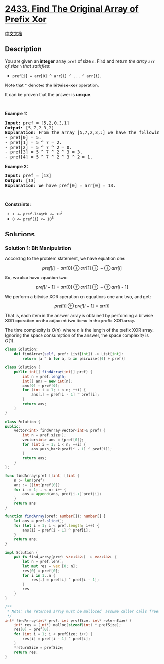 # [2433. Find The Original Array of Prefix Xor](https://leetcode.com/problems/find-the-original-array-of-prefix-xor)

[中文文档](/solution/2400-2499/2433.Find%20The%20Original%20Array%20of%20Prefix%20Xor/README.md)

<!-- tags:Bit Manipulation,Array -->

## Description

<p>You are given an <strong>integer</strong> array <code>pref</code> of size <code>n</code>. Find and return <em>the array </em><code>arr</code><em> of size </em><code>n</code><em> that satisfies</em>:</p>

<ul>
	<li><code>pref[i] = arr[0] ^ arr[1] ^ ... ^ arr[i]</code>.</li>
</ul>

<p>Note that <code>^</code> denotes the <strong>bitwise-xor</strong> operation.</p>

<p>It can be proven that the answer is <strong>unique</strong>.</p>

<p>&nbsp;</p>
<p><strong class="example">Example 1:</strong></p>

<pre>
<strong>Input:</strong> pref = [5,2,0,3,1]
<strong>Output:</strong> [5,7,2,3,2]
<strong>Explanation:</strong> From the array [5,7,2,3,2] we have the following:
- pref[0] = 5.
- pref[1] = 5 ^ 7 = 2.
- pref[2] = 5 ^ 7 ^ 2 = 0.
- pref[3] = 5 ^ 7 ^ 2 ^ 3 = 3.
- pref[4] = 5 ^ 7 ^ 2 ^ 3 ^ 2 = 1.
</pre>

<p><strong class="example">Example 2:</strong></p>

<pre>
<strong>Input:</strong> pref = [13]
<strong>Output:</strong> [13]
<strong>Explanation:</strong> We have pref[0] = arr[0] = 13.
</pre>

<p>&nbsp;</p>
<p><strong>Constraints:</strong></p>

<ul>
	<li><code>1 &lt;= pref.length &lt;= 10<sup>5</sup></code></li>
	<li><code>0 &lt;= pref[i] &lt;= 10<sup>6</sup></code></li>
</ul>

## Solutions

### Solution 1: Bit Manipulation

According to the problem statement, we have equation one:

$$
pref[i]=arr[0] \oplus arr[1] \oplus \cdots \oplus arr[i]
$$

So, we also have equation two:

$$
pref[i-1]=arr[0] \oplus arr[1] \oplus \cdots \oplus arr[i-1]
$$

We perform a bitwise XOR operation on equations one and two, and get:

$$
pref[i] \oplus pref[i-1]=arr[i]
$$

That is, each item in the answer array is obtained by performing a bitwise XOR operation on the adjacent two items in the prefix XOR array.

The time complexity is $O(n)$, where $n$ is the length of the prefix XOR array. Ignoring the space consumption of the answer, the space complexity is $O(1)$.

<!-- tabs:start -->

```python
class Solution:
    def findArray(self, pref: List[int]) -> List[int]:
        return [a ^ b for a, b in pairwise([0] + pref)]
```

```java
class Solution {
    public int[] findArray(int[] pref) {
        int n = pref.length;
        int[] ans = new int[n];
        ans[0] = pref[0];
        for (int i = 1; i < n; ++i) {
            ans[i] = pref[i - 1] ^ pref[i];
        }
        return ans;
    }
}
```

```cpp
class Solution {
public:
    vector<int> findArray(vector<int>& pref) {
        int n = pref.size();
        vector<int> ans = {pref[0]};
        for (int i = 1; i < n; ++i) {
            ans.push_back(pref[i - 1] ^ pref[i]);
        }
        return ans;
    }
};
```

```go
func findArray(pref []int) []int {
	n := len(pref)
	ans := []int{pref[0]}
	for i := 1; i < n; i++ {
		ans = append(ans, pref[i-1]^pref[i])
	}
	return ans
}
```

```ts
function findArray(pref: number[]): number[] {
    let ans = pref.slice();
    for (let i = 1; i < pref.length; i++) {
        ans[i] = pref[i - 1] ^ pref[i];
    }
    return ans;
}
```

```rust
impl Solution {
    pub fn find_array(pref: Vec<i32>) -> Vec<i32> {
        let n = pref.len();
        let mut res = vec![0; n];
        res[0] = pref[0];
        for i in 1..n {
            res[i] = pref[i] ^ pref[i - 1];
        }
        res
    }
}
```

```c
/**
 * Note: The returned array must be malloced, assume caller calls free().
 */
int* findArray(int* pref, int prefSize, int* returnSize) {
    int* res = (int*) malloc(sizeof(int) * prefSize);
    res[0] = pref[0];
    for (int i = 1; i < prefSize; i++) {
        res[i] = pref[i - 1] ^ pref[i];
    }
    *returnSize = prefSize;
    return res;
}
```

<!-- tabs:end -->

<!-- end -->
